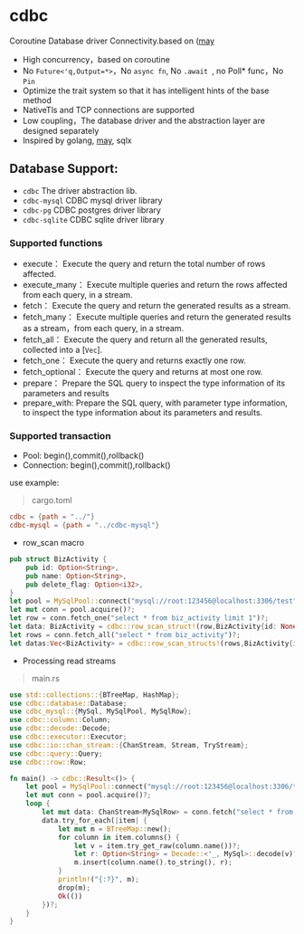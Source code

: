 # cdbc
Coroutine Database driver Connectivity.based on ([may](https://github.com/Xudong-Huang/may)

* High concurrency，based on coroutine
* No ``` Future<'q,Output=*> ```，No ``` async fn ```, No ```.await ```, no Poll* func，No ```Pin``` 
* Optimize the trait system so that it has intelligent hints of the base method
* NativeTls and TCP connections are supported
* Low coupling，The database driver and the abstraction layer are designed separately
* Inspired by golang, [may](https://github.com/Xudong-Huang/may), sqlx

## Database Support:
* ```cdbc```         The driver abstraction lib.
* ```cdbc-mysql```   CDBC mysql driver library
* ```cdbc-pg```      CDBC postgres driver library
* ```cdbc-sqlite```  CDBC sqlite driver library


### Supported functions
* execute： Execute the query and return the total number of rows affected.
* execute_many： Execute multiple queries and return the rows affected from each query, in a stream.
* fetch：   Execute the query and return the generated results as a stream.
* fetch_many： Execute multiple queries and return the generated results as a stream，from each query, in a stream.
* fetch_all： Execute the query and return all the generated results, collected into a [`Vec`].
* fetch_one： Execute the query and returns exactly one row.
* fetch_optional： Execute the query and returns at most one row.
* prepare： Prepare the SQL query to inspect the type information of its parameters and results
* prepare_with: Prepare the SQL query, with parameter type information, to inspect the type information about its parameters and results.
### Supported transaction
* Pool:       begin(),commit(),rollback()
* Connection: begin(),commit(),rollback()



use example:

> cargo.toml
```toml
cdbc = {path = "../"}
cdbc-mysql = {path = "../cdbc-mysql"}
```
* row_scan macro
```rust
pub struct BizActivity {
    pub id: Option<String>,
    pub name: Option<String>,
    pub delete_flag: Option<i32>,
}
let pool = MySqlPool::connect("mysql://root:123456@localhost:3306/test")?;
let mut conn = pool.acquire()?;
let row = conn.fetch_one("select * from biz_activity limit 1")?;
let data: BizActivity = cdbc::row_scan_struct!(row,BizActivity{id: None,name: None,delete_flag: None})?;
let rows = conn.fetch_all("select * from biz_activity")?;
let datas:Vec<BizActivity> = cdbc::row_scan_structs!(rows,BizActivity{id: None,name: None,delete_flag: None})?;
```

* Processing read streams
> main.rs
```rust
use std::collections::{BTreeMap, HashMap};
use cdbc::database::Database;
use cdbc_mysql::{MySql, MySqlPool, MySqlRow};
use cdbc::column::Column;
use cdbc::decode::Decode;
use cdbc::executor::Executor;
use cdbc::io::chan_stream::{ChanStream, Stream, TryStream};
use cdbc::query::Query;
use cdbc::row::Row;

fn main() -> cdbc::Result<()> {
    let pool = MySqlPool::connect("mysql://root:123456@localhost:3306/test")?;
    let mut conn = pool.acquire()?;
    loop {
        let mut data: ChanStream<MySqlRow> = conn.fetch("select * from biz_activity;");
        data.try_for_each(|item| {
            let mut m = BTreeMap::new();
            for column in item.columns() {
                let v = item.try_get_raw(column.name())?;
                let r: Option<String> = Decode::<'_, MySql>::decode(v)?;
                m.insert(column.name().to_string(), r);
            }
            println!("{:?}", m);
            drop(m);
            Ok(())
        })?;
    }
}

```
